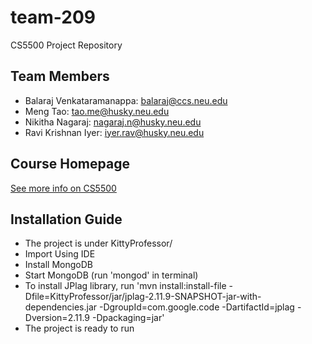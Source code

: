 # team-209
CS5500 Project Repository
## Team Members
* Balaraj Venkataramanappa: balaraj@ccs.neu.edu
* Meng Tao: tao.me@husky.neu.edu
* Nikitha Nagaraj: nagaraj.n@husky.neu.edu
* Ravi Krishnan Iyer: iyer.rav@husky.neu.edu
## Course Homepage
[See more info on CS5500](https://course.ccs.neu.edu/cs5500/)

## Installation Guide
* The project is under KittyProfessor/
* Import Using IDE
* Install MongoDB
* Start MongoDB (run 'mongod' in terminal)
* To install JPlag library, run 'mvn install:install-file -Dfile=KittyProfessor/jar/jplag-2.11.9-SNAPSHOT-jar-with-dependencies.jar -DgroupId=com.google.code -DartifactId=jplag -Dversion=2.11.9 -Dpackaging=jar'
* The project is ready to run
